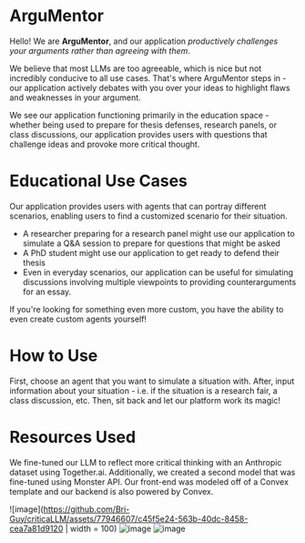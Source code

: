 # ArguMentor

Hello! We are **ArguMentor**, and our application *productively challenges your arguments rather than agreeing with them*. 

We believe that most LLMs are too agreeable, which is nice but not incredibly conducive to all use cases. That's where ArguMentor steps in - our application actively debates with you over your ideas to highlight flaws and weaknesses in your argument. 

We see our application functioning primarily in the education space - whether being used to prepare for thesis defenses, research panels, or class discussions, our application provides users with questions that challenge ideas and provoke more critical thought. 

# Educational Use Cases 

Our application provides users with agents that can portray different scenarios, enabling users to find a customized scenario for their situation. 

- A researcher preparing for a research panel might use our application to simulate a Q&A session to prepare for questions that might be asked
- A PhD student might use our application to get ready to defend their thesis
- Even in everyday scenarios, our application can be useful for simulating discussions involving multiple viewpoints to providing counterarguments for an essay.

If you're looking for something even more custom, you have the ability to even create custom agents yourself!

# How to Use

First, choose an agent that you want to simulate a situation with. After, input information about your situation - i.e. if the situation is a research fair, a class discussion, etc. Then, sit back and let our platform work its magic!  

# Resources Used

We fine-tuned our LLM to reflect more critical thinking with an Anthropic dataset using Together.ai. Additionally, we created a second model that was fine-tuned using Monster API. Our front-end was modeled off of a Convex template and our backend is also powered by Convex. 

![image](https://github.com/Bri-Guy/criticaLLM/assets/77946607/c45f5e24-563b-40dc-8458-cea7a81d9120 | width = 100)
![image](https://github.com/Bri-Guy/criticaLLM/assets/77946607/8c943c93-1101-421f-9c3b-049c76f7bbd7)
![image](https://github.com/Bri-Guy/criticaLLM/assets/77946607/b0048da3-f3b5-4efd-a061-df657d532174)





